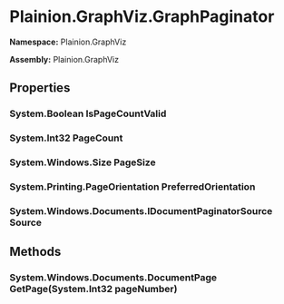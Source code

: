 
# Plainion.GraphViz.GraphPaginator

**Namespace:** Plainion.GraphViz

**Assembly:** Plainion.GraphViz


## Properties

### System.Boolean IsPageCountValid

### System.Int32 PageCount

### System.Windows.Size PageSize

### System.Printing.PageOrientation PreferredOrientation

### System.Windows.Documents.IDocumentPaginatorSource Source


## Methods

### System.Windows.Documents.DocumentPage GetPage(System.Int32 pageNumber)
